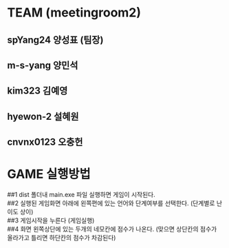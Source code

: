 # TEAM (meetingroom2)

## spYang24 양성표 (팀장)
## m-s-yang 양민석 
## kim323 김예영 
## hyewon-2 설혜원
## cnvnx0123 오충헌

# GAME 실행방법

##1 dist 폴더내 main.exe 파일 실행하면 게임이 시작된다.<br/>
##2 실행된 게임화면 아래에 왼쪽편에 있는 언어와 단계여부를 선택한다. (단계별로 난이도 상이)<br/>
##3 게임시작을 누른다 (게임실행)<br/>
##4 화면 왼쪽상단에 있는 두개의 네모칸에 점수가 나온다. (맞으면 상단칸의 점수가 올라가고 틀리면 하단칸의 점수가 차감된다)<br/>

